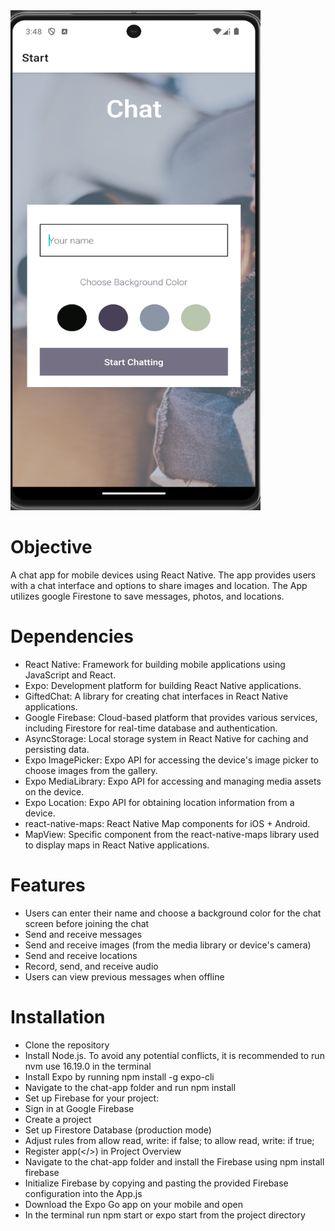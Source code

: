 <img src="/assets/screenshot_1.png" alt="Home screen" width="400" height="800"/>

# Objective
A chat app for mobile devices using React Native. The app provides users with a chat interface and options to share images and location. The App utilizes google Firestone to save messages, photos, and locations.

# Dependencies
- React Native: Framework for building mobile applications using JavaScript and React.
- Expo: Development platform for building React Native applications.
- GiftedChat: A library for creating chat interfaces in React Native applications.
- Google Firebase: Cloud-based platform that provides various services, including Firestore for real-time database and authentication.
- AsyncStorage: Local storage system in React Native for caching and persisting data.
- Expo ImagePicker: Expo API for accessing the device's image picker to choose images from the gallery.
- Expo MediaLibrary: Expo API for accessing and managing media assets on the device.
- Expo Location: Expo API for obtaining location information from a device.
- react-native-maps: React Native Map components for iOS + Android.
- MapView: Specific component from the react-native-maps library used to display maps in React Native applications.

# Features
- Users can enter their name and choose a background color for the chat screen before joining the chat
- Send and receive messages
- Send and receive images (from the media library or device's camera)
- Send and receive locations
- Record, send, and receive audio
- Users can view previous messages when offline

# Installation
- Clone the repository
- Install Node.js. To avoid any potential conflicts, it is recommended to run nvm use 16.19.0 in the terminal
- Install Expo by running npm install -g expo-cli
- Navigate to the chat-app folder and run npm install
- Set up Firebase for your project:
- Sign in at Google Firebase
- Create a project
- Set up Firestore Database (production mode)
- Adjust rules from allow read, write: if false; to allow read, write: if true;
- Register app(</>) in Project Overview
- Navigate to the chat-app folder and install the Firebase using npm install firebase
- Initialize Firebase by copying and pasting the provided Firebase configuration into the App.js
- Download the Expo Go app on your mobile and open
- In the terminal run npm start or expo start from the project directory



